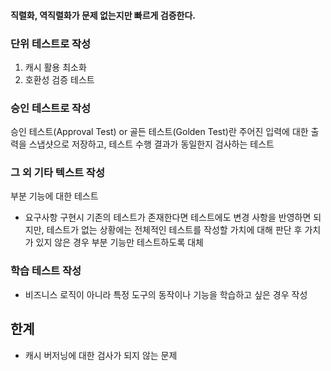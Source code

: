 
#### 직렬화, 역직렬화가 문제 없는지만 빠르게 검증한다.

### 단위 테스트로 작성

1. 캐시 활용 최소화
2. 호환성 검증 테스트

### 승인 테스트로 작성

승인 테스트(Approval Test) or 골든 테스트(Golden Test)란 주어진 입력에 대한 출력을 스냅샷으로 저장하고, 테스트 수행 결과가 동일한지 검사하는 테스트


### 그 외 기타 텍스트 작성

부분 기능에 대한 테스트
- 요구사항 구현시 기존의 테스트가 존재한다면 테스트에도 변경 사항을 반영하면 되지만, 테스트가 없는 상황에는 전체적인 테스트를 작성할 가치에 대해 판단 후 가치가 있지 않은 경우 부분 기능만 테스트하도록 대체

### 학습 테스트 작성
- 비즈니스 로직이 아니라 특정 도구의 동작이나 기능을 학습하고 싶은 경우 작성



## 한계

- 캐시 버저닝에 대한 검사가 되지 않는 문제